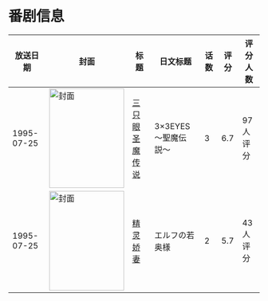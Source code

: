 # 番剧信息

|放送日期|封面|标题|日文标题|话数|评分|评分人数|
|---|---|---|---|---|---|---|
|1995-07-25|<img src="//lain.bgm.tv/pic/cover/c/b1/c1/8357_6gvlC.jpg" alt="封面" style="width:150px;height:200px;object-fit:cover;">|[三只眼 圣魔传说](https://bangumi.tv/subject/8357)|3×3EYES 〜聖魔伝説〜|3|6.7|97人评分|
|1995-07-25|<img src="/img/no_icon_subject.png" alt="封面" style="width:150px;height:200px;object-fit:cover;">|[精灵娇妻](https://bangumi.tv/subject/79959)|エルフの若奥様|2|5.7|43人评分|

